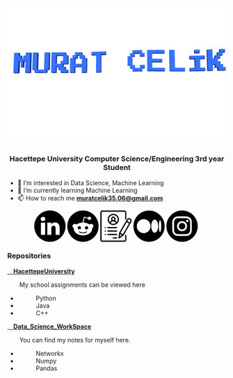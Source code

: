 <p align="center">
  <img width="600" height="300" src="https://github.com/MuratCelik3506/MuratCelik3506/blob/main/name.gif">
</p>
<h1 align="center"></h1>
<h3 align="center">Hacettepe University Computer Science/Engineering 3rd year Student </h3>

- 👀 I’m interested in Data Science, Machine Learning
- 🌱 I’m currently learning Machine Learning
- 📫 How to reach me **muratcelik35.06@gmail.com**


<div style=" width: 380px; height: 72px; margin: auto;">
  <a href="https://www.linkedin.com/in/muratcelik35/"><img src="img/linkedin.png"
          style="height: 72px; width: 72px;"></a>
  <a href="https://github.com/MuratCelik3506"><img src="img/github.png"
          style="height: 72px; width: 72px;"></a>
  <a href="https://raw.githubusercontent.com/MuratCelik3506/muratcelik3506.github.io/gh-pages/Murat_Celik_CV.pdf"><img src="img/resume.png" style="height: 72px; width: 72px;"></a>
  <a href="https://medium.com/@muratcelik35-06"><img src="img/medium.png"
          style="height: 72px; width: 72px;"></a>
  <a href="https://www.instagram.com/murat.celik.8197/"><img src="img/insta.png"
          style="height: 72px; width: 72px;"></a>
</div>




<h3> Repositories</h3>
<a href="https://github.com/MuratCelik3506/HacettepeUniversity"><b>&emsp;HacettepeUniversity</b></a>
<p>&emsp;&emsp;My school assignments can be viewed here </p>
<ul>
  <li>&emsp;&emsp;&emsp;Python</li>
  <li>&emsp;&emsp;&emsp;Java</li>
  <li>&emsp;&emsp;&emsp;C++</li>
</ul>


<a href="https://github.com/MuratCelik3506/Data_Science_WorkSpace"><b>&emsp;Data_Science_WorkSpace</b></a>
<p>&emsp;&emsp;You can find my notes for myself here.  </p>
<ul>
  <li>&emsp;&emsp;&emsp;Networkx</li>
  <li>&emsp;&emsp;&emsp;Numpy</li>
  <li>&emsp;&emsp;&emsp;Pandas</li>
</ul>


